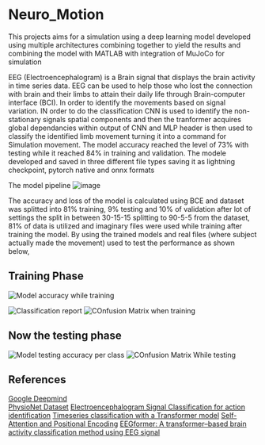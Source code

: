 # Neuro_Motion


This projects aims for a simulation using a deep learning model developed using multiple architectures combining together to yield the results and combining the model with MATLAB with integration of MuJoCo for simulation

EEG (Electroencephalogram) is a Brain signal that displays the brain activity in time series data. EEG can be used to help those who lost the connection with brain and their limbs to attain their daily life through Brain-computer interface (BCI). In order to identify the movements based on signal variation. IN order to do the classification CNN is used to identify the non-stationary signals spatial components and then the tranformer acquires global dependancies within output of CNN and MLP header is then used to classify the identified limb movement turning it into a command for Simulation movement. The model accuracy reached the level of 73% with testing while it reached 84% in training and validation.
The modele developed and saved in three different file types saving it as lightning checkpoint, pytorch native and onnx formats

The model pipeline ![image](https://github.com/user-attachments/assets/d9e1ee16-c4c5-41cf-88c2-ff4c62f39f58)


The accuracy and loss of the model is calculated using BCE and dataset was splitted into 81% training, 9% testing and 10% of validation after lot of settings the split in between 30-15-15 splitting to 90-5-5 from the dataset, 81% of data is utilized and imaginary files were used while training after training the model. By using the trained models and real files (where subject actually made the movement) used to test the performance as shown below,

## Training Phase

![Model accuracy while training](https://github.com/user-attachments/assets/81cf7e3a-81bf-4ab3-85bb-d1ae361ca8bc) 

![Classification report](https://github.com/user-attachments/assets/61fdba09-b67a-4d84-b950-2de1b168b7f5)
![COnfusion Matrix when training](https://github.com/user-attachments/assets/4e0889e5-71e6-4e2d-804a-fa1b81a6f927) 

## Now the testing phase
![Model testing accuracy per class](https://github.com/user-attachments/assets/a60acdf6-cd3e-44bf-9568-54170c8823b2) 
![COnfusion Matrix While testing](https://github.com/user-attachments/assets/e68a9c11-c6b9-466e-934a-df1dba6c1af2) 

## References
[Google Deepmind](https://github.com/google-deepmind)<br/>
[PhysioNet Dataset](https://physionet.org/content/eegmmidb/1.0.0/)
[Electroencephalogram Signal Classification for action identification](https://keras.io/examples/timeseries/eeg_signal_classification/)
[Timeseries classification with a Transformer model](https://keras.io/examples/timeseries/timeseries_classification_transformer/)
[Self-Attention and Positional Encoding](https://d2l.ai/chapter_attention-mechanisms-and-transformers/self-attention-and-positional-encoding.html)
[EEGformer: A transformer–based brain activity classification method using EEG signal](https://www.frontiersin.org/journals/neuroscience/articles/10.3389/fnins.2023.1148855/full)
